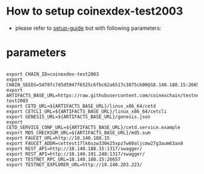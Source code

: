 # How to setup coinexdex-test2003

- please refer to [setup-guide](https://github.com/coinexchain/devops) but with following parameters:

# parameters
```shell

export CHAIN_ID=coinexdex-test2003
export CHAIN_SEEDS=5d78fc7d5d5947f6525c6fbc62a6517c3875cb00@18.140.188.15:26656,e51c2e356e217b621c0b2289ce786f30afecb174@18.140.191.248:26656
export ARTIFACTS_BASE_URL=https://raw.githubusercontent.com/coinexchain/testnets/master/coinexdex-test2003
export CETD_URL=${ARTIFACTS_BASE_URL}/linux_x86_64/cetd
export CETCLI_URL=${ARTIFACTS_BASE_URL}/linux_x86_64/cetcli
export GENESIS_URL=${ARTIFACTS_BASE_URL}/genesis.json
export CETD_SERVICE_CONF_URL=${ARTIFACTS_BASE_URL}/cetd.service.example
export MD5_CHECKSUM_URL=${ARTIFACTS_BASE_URL}/md5.sum
export FAUCET_URL=http://18.140.188.15
export FAUCET_ADDR=cettest17lk6szw330e25xpz7w60aljcmw27g3aum63ax8
export REST_API=http://18.140.188.15:1317/swagger/
export REST_API=http://18.140.191.248:1317/swagger/
export TESTNET_RPC_URL=18.140.188.15:26657
export TESTNET_EXPLORER_URL=http://18.140.203.223/
```